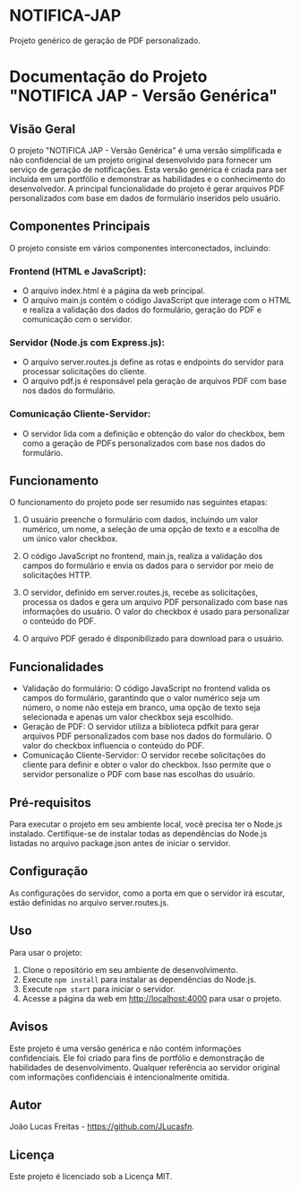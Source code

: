 # NOTIFICA-JAP
Projeto genérico de geração de PDF personalizado.

# Documentação do Projeto "NOTIFICA JAP - Versão Genérica"

## Visão Geral
O projeto "NOTIFICA JAP - Versão Genérica" é uma versão simplificada e não confidencial de um projeto original desenvolvido para fornecer um serviço de geração de notificações. Esta versão genérica é criada para ser incluída em um portfólio e demonstrar as habilidades e o conhecimento do desenvolvedor. A principal funcionalidade do projeto é gerar arquivos PDF personalizados com base em dados de formulário inseridos pelo usuário.

## Componentes Principais
O projeto consiste em vários componentes interconectados, incluindo:

### Frontend (HTML e JavaScript):
- O arquivo index.html é a página da web principal.
- O arquivo main.js contém o código JavaScript que interage com o HTML e realiza a validação dos dados do formulário, geração do PDF e comunicação com o servidor.

### Servidor (Node.js com Express.js):
- O arquivo server.routes.js define as rotas e endpoints do servidor para processar solicitações do cliente.
- O arquivo pdf.js é responsável pela geração de arquivos PDF com base nos dados do formulário.

### Comunicação Cliente-Servidor:
- O servidor lida com a definição e obtenção do valor do checkbox, bem como a geração de PDFs personalizados com base nos dados do formulário.

## Funcionamento
O funcionamento do projeto pode ser resumido nas seguintes etapas:

1. O usuário preenche o formulário com dados, incluindo um valor numérico, um nome, a seleção de uma opção de texto e a escolha de um único valor checkbox.

2. O código JavaScript no frontend, main.js, realiza a validação dos campos do formulário e envia os dados para o servidor por meio de solicitações HTTP.

3. O servidor, definido em server.routes.js, recebe as solicitações, processa os dados e gera um arquivo PDF personalizado com base nas informações do usuário. O valor do checkbox é usado para personalizar o conteúdo do PDF.

4. O arquivo PDF gerado é disponibilizado para download para o usuário.

## Funcionalidades
- Validação do formulário: O código JavaScript no frontend valida os campos do formulário, garantindo que o valor numérico seja um número, o nome não esteja em branco, uma opção de texto seja selecionada e apenas um valor checkbox seja escolhido.
- Geração de PDF: O servidor utiliza a biblioteca pdfkit para gerar arquivos PDF personalizados com base nos dados do formulário. O valor do checkbox influencia o conteúdo do PDF.
- Comunicação Cliente-Servidor: O servidor recebe solicitações do cliente para definir e obter o valor do checkbox. Isso permite que o servidor personalize o PDF com base nas escolhas do usuário.

## Pré-requisitos
Para executar o projeto em seu ambiente local, você precisa ter o Node.js instalado. Certifique-se de instalar todas as dependências do Node.js listadas no arquivo package.json antes de iniciar o servidor.

## Configuração
As configurações do servidor, como a porta em que o servidor irá escutar, estão definidas no arquivo server.routes.js.

## Uso
Para usar o projeto:

1. Clone o repositório em seu ambiente de desenvolvimento.
2. Execute `npm install` para instalar as dependências do Node.js.
3. Execute `npm start` para iniciar o servidor.
4. Acesse a página da web em [http://localhost:4000](http://localhost:4000) para usar o projeto.

## Avisos
Este projeto é uma versão genérica e não contém informações confidenciais. Ele foi criado para fins de portfólio e demonstração de habilidades de desenvolvimento. Qualquer referência ao servidor original com informações confidenciais é intencionalmente omitida.

## Autor
João Lucas Freitas - https://github.com/JLucasfn.

## Licença
Este projeto é licenciado sob a Licença MIT.

